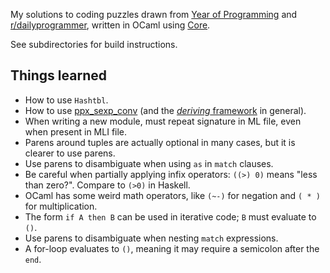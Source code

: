 My solutions to coding puzzles drawn from [Year of Programming](https://github.com/YearOfProgramming/2017Challenges) and [r/dailyprogrammer](https://www.reddit.com/r/dailyprogrammer/), written in OCaml using [Core](https://github.com/janestreet/core).

See subdirectories for build instructions.

## Things learned
* How to use `Hashtbl`.
* How to use [ppx_sexp_conv](https://github.com/janestreet/ppx_sexp_conv) (and the [*deriving* framework](https://github.com/whitequark/ppx_deriving) in general).
* When writing a new module, must repeat signature in ML file, even when present in MLI file.
* Parens around tuples are actually optional in many cases, but it is clearer to use parens.
* Use parens to disambiguate when using `as` in `match` clauses.
* Be careful when partially applying infix operators: `((>) 0)` means "less than zero?". Compare to `(>0)` in Haskell.
* OCaml has some weird math operators, like `(~-)` for negation and `( * )` for multiplication.
* The form `if A then B` can be used in iterative code; `B` must evaluate to `()`.
* Use parens to disambiguate when nesting `match` expressions.
* A for-loop evaluates to `()`, meaning it may require a semicolon after the `end`.
